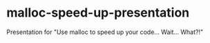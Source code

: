 # malloc-speed-up-presentation
Presentation for "Use malloc to speed up your code... Wait... What?!"
